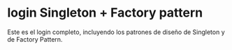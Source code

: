 # login Singleton + Factory pattern
Este es el login completo, incluyendo los patrones de diseño de Singleton y de Factory Pattern.
